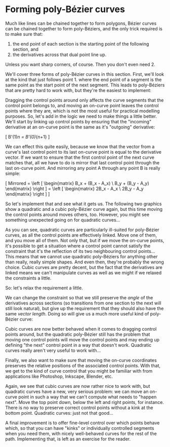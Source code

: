#  Forming poly-Bézier curves

Much like lines can be chained together to form polygons, Bézier curves can be chained together to form poly-Béziers, and the only trick required is to make sure that:

1. the end point of each section is the starting point of the following section, and
2. the derivatives across that dual point line up.

Unless you want sharp corners, of course. Then you don't even need 2.

We'll cover three forms of poly-Bézier curves in this section. First, we'll look at the kind that just follows point 1. where the end point of a segment is the same point as the start point of the next segment. This leads to poly-Béziers that are pretty hard to work with, but they're the easiest to implement:

<graphics-element title="Unlinked quadratic poly-Bézier" src="./poly.js" data-type="quadratic" data-link="coordinate"></graphics-element>
<graphics-element title="Unlinked cubic poly-Bézier" src="./poly.js" data-type="cubic" data-link="coordinate"></graphics-element>

Dragging the control points around only affects the curve segments that the control point belongs to, and moving an on-curve point leaves the control points where they are, which is not the most useful for practical modelling purposes. So, let's add in the logic we need to make things a little better. We'll start by linking up control points by ensuring that the "incoming" derivative at an on-curve point is the same as it's "outgoing" derivative:

\[
  B'(1)_n = B'(0)_{n+1}
\]

We can effect this quite easily, because we know that the vector from a curve's last control point to its last on-curve point is equal to the derivative vector. If we want to ensure that the first control point of the next curve matches that, all we have to do is mirror that last control point through the last on-curve point. And mirroring any point A through any point B is really simple:

\[
  Mirrored = \left [
    \begin{matrix} B_x + (B_x - A_x) \\  B_y + (B_y - A_y) \end{matrix}
  \right ] = \left [
    \begin{matrix} 2B_x - A_x \\  2B_y - A_y \end{matrix}
  \right ]
\]

So let's implement that and see what it gets us. The following two graphics show a quadratic and a cubic poly-Bézier curve again, but this time moving the control points around moves others, too. However, you might see something unexpected going on for quadratic curves...

<graphics-element title="Connected quadratic poly-Bézier" src="./poly.js" data-type="quadratic" data-link="derivative"></graphics-element>
<graphics-element title="Connected cubic poly-Bézier" src="./poly.js" data-type="cubic" data-link="derivative"></graphics-element>

As you can see, quadratic curves are particularly ill-suited for poly-Bézier curves, as all the control points are effectively linked. Move one of them, and you move all of them. Not only that, but if we move the on-curve points, it's possible to get a situation where a control point cannot satisfy the constraint that it's the reflection of its two neighbouring control points... This means that we cannot use quadratic poly-Béziers for anything other than really, really simple shapes. And even then, they're probably the wrong choice. Cubic curves are pretty decent, but the fact that the derivatives are linked means we can't manipulate curves as well as we might if we relaxed the constraints a little.

So: let's relax the requirement a little.

We can change the constraint so that we still preserve the *angle* of the derivatives across sections (so transitions from one section to the next will still look natural), but give up the requirement that they should also have the same *vector length*. Doing so will give us a much more useful kind of poly-Bézier curve:

<graphics-element title="Angularly connected quadratic poly-Bézier" src="./poly.js" data-type="quadratic" data-link="direction"></graphics-element>
<graphics-element title="Angularly connected cubic poly-Bézier" src="./poly.js" data-type="cubic" data-link="direction"></graphics-element>

Cubic curves are now better behaved when it comes to dragging control points around, but the quadratic poly-Bézier still has the problem that moving one control points will move the control points and may ending up defining "the next" control point in a way that doesn't work. Quadratic curves really aren't very useful to work with...

Finally, we also want to make sure that moving the on-curve coordinates preserves the relative positions of the associated control points. With that, we get to the kind of curve control that you might be familiar with from applications like Photoshop, Inkscape, Blender, etc.

<graphics-element title="Standard connected quadratic poly-Bézier" src="./poly.js" data-type="quadratic" data-link="conventional"></graphics-element>
<graphics-element title="Standard connected cubic poly-Bézier" src="./poly.js" data-type="cubic"  data-link="conventional"></graphics-element>

Again, we see that cubic curves are now rather nice to work with, but quadratic curves have a new, very serious problem: we can move an on-curve point in such a way that we can't compute what needs to "happen next". Move the top point down, below the left and right points, for instance. There is no way to preserve correct control points without a kink at the bottom point. Quadratic curves: just not that good...

A final improvement is to offer fine-level control over which points behave which, so that you can have "kinks" or individually controlled segments when you need them, with nicely well-behaved curves for the rest of the path. Implementing that, is left as an exercise for the reader.
